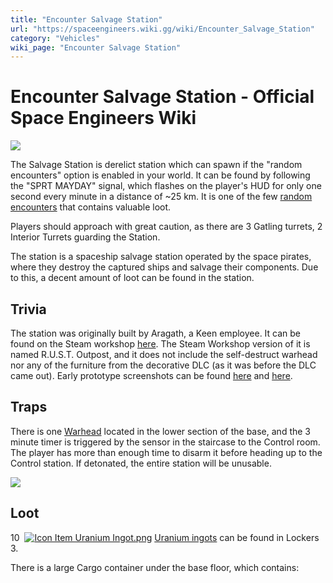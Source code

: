 ```yaml
---
title: "Encounter Salvage Station"
url: "https://spaceengineers.wiki.gg/wiki/Encounter_Salvage_Station"
category: "Vehicles"
wiki_page: "Encounter Salvage Station"
---
```


# Encounter Salvage Station - Official Space Engineers Wiki

[![](https://spaceengineers.wiki.gg/images/thumb/c/cf/Salvage_Station.png/400px-Salvage_Station.png?ee53cf)](https://spaceengineers.wiki.gg/wiki/File:Salvage_Station.png)

The Salvage Station is derelict station which can spawn if the "random encounters" option is enabled in your world. It can be found by following the "SPRT MAYDAY" signal, which flashes on the player's HUD for only one second every minute in a distance of ~25 km. It is one of the few [random encounters](https://spaceengineers.wiki.gg/wiki/Random_Encounters "Random Encounters") that contains valuable loot.

Players should approach with great caution, as there are 3 Gatling turrets, 2 Interior Turrets guarding the Station.

The station is a spaceship salvage station operated by the space pirates, where they destroy the captured ships and salvage their components. Due to this, a decent amount of loot can be found in the station.

## Trivia

The station was originally built by Aragath, a Keen employee. It can be found on the Steam workshop [here](https://steamcommunity.com/sharedfiles/filedetails/?id=874468583). The Steam Workshop version of it is named R.U.S.T. Outpost, and it does not include the self-destruct warhead nor any of the furniture from the decorative DLC (as it was before the DLC came out). Early prototype screenshots can be found [here](https://steamcommunity.com/sharedfiles/filedetails/?id=642558599) and [here](https://steamcommunity.com/sharedfiles/filedetails/?id=641892859).

## Traps

There is one [Warhead](https://spaceengineers.wiki.gg/wiki/Warhead "Warhead") located in the lower section of the base, and the 3 minute timer is triggered by the sensor in the staircase to the Control room. The player has more than enough time to disarm it before heading up to the Control station. If detonated, the entire station will be unusable.

[![](https://spaceengineers.wiki.gg/images/thumb/c/cc/Salvage_Station_trap.png/320px-Salvage_Station_trap.png?55f7aa)](https://spaceengineers.wiki.gg/wiki/File:Salvage_Station_trap.png)

## Loot

10  [![Icon Item Uranium Ingot.png](https://spaceengineers.wiki.gg/images/thumb/d/dd/Icon_Item_Uranium_Ingot.png/21px-Icon_Item_Uranium_Ingot.png?750d14)](https://spaceengineers.wiki.gg/wiki/Uranium_Ingot "Uranium Ingot") [Uranium ingots](https://spaceengineers.wiki.gg/wiki/Uranium_Ingot "Uranium Ingot") can be found in Lockers 3.

There is a large Cargo container under the base floor, which contains: